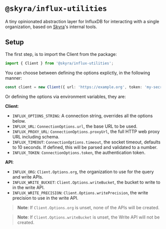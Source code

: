 # `@skyra/influx-utilities`

A tiny opinionated abstraction layer for InfluxDB for interacting with a single organization, based on [Skyra](https://skyra.pw)'s internal tools.

## Setup

The first step, is to import the Client from the package:

```typescript
import { Client } from '@skyra/influx-utilities';
```

You can choose between defining the options explictly, in the following manner:

```typescript
const client = new Client({ url: 'https://example.org', token: 'my-secret-token' });
```

Or defining the options via environment variables, they are:

**Client**:
- `INFLUX_OPTIONS_STRING`: A connection string, overrides all the options below.
- `INFLUX_URL`: `ConnectionOptions.url`, the base URL to be used.
- `INFLUX_PROXY_URL`: `ConnectionOptions.proxyUrl`, the full HTTP web proxy URL including schema.
- `INFLUX_TIMEOUT`: `ConnectionOptions.timeout`, the socket timeout, defaults to 10 seconds. If defined, this will be parsed and validated to a number.
- `INFLUX_TOKEN`: `ConnectionOptions.token`, the authentication token.

**API**:
- `INFLUX_ORG`: `Client.Options.org`, the organization to use for the query and write APIs.
- `INFLUX_WRITE_BUCKET`: `Client.Options.writeBucket`, the bucket to write to in the write API.
- `INFLUX_WRITE_PRECISION`: `Client.Options.writePrecision`, the write precision to use in the write API.

> **Note**: If `Client.Options.org` is unset, none of the APIs will be created.

> **Note**: If `Client.Options.writeBucket` is unset, the Write API will not be created.
